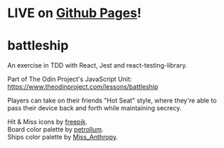 # LIVE on [Github Pages](https://realfakedoors.github.io/battleship/)!  
# battleship  
An exercise in TDD with React, Jest and react-testing-library.  

Part of The Odin Project's JavaScript Unit:  
https://www.theodinproject.com/lessons/battleship  

Players can take on their friends "Hot Seat" style, where they're able to pass their device back and forth while maintaining secrecy.  

Hit & Miss icons by [freepik](https://www.flaticon.com/authors/freepik).  
Board color palette by [petrollum](https://www.colourlovers.com/palette/4308702/soaked_in_seaweed).  
Ships color palette by [Miss_Anthropy](https://www.colourlovers.com/palette/694737/Thought_Provoking).  